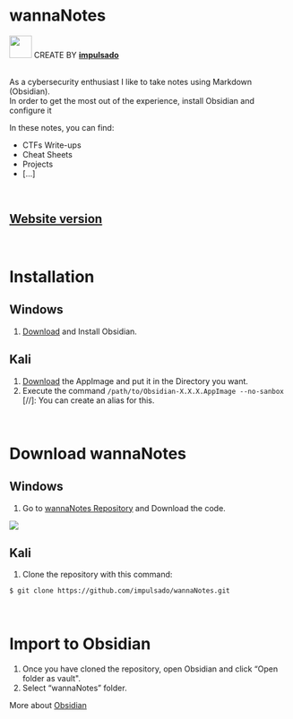 # wannaNotes
<img width="40" src="https://user-images.githubusercontent.com/72570835/160851125-da20806b-a367-4e2c-8253-bdd620191ac5.jpg"/> CREATE BY [**impulsado**](https://www.instagram.com/impulsado/)

<br/>
As a cybersecurity enthusiast I like to take notes using Markdown (Obsidian). <br/>
In order to get the most out of the experience, install Obsidian and configure it
<br/>

In these notes, you can find:
- CTFs Write-ups
- Cheat Sheets
- Projects
-  [...]

<br/>

## [Website version](https://notes.impulsado.org/)

<br/>

# Installation
## Windows
1. [Download](https://obsidian.md/) and Install Obsidian.

## Kali
1. [Download](https://obsidian.md/) the AppImage and put it in the Directory you want.
2. Execute the command `/path/to/Obsidian-X.X.X.AppImage --no-sanbox`<br/>
[//]: You can create an alias for this. 

<br/>

# Download wannaNotes
## Windows
1. Go to [wannaNotes Repository](https://github.com/impulsado/wannaNotes) and Download the code.
<img src="TODO"/>

## Kali
1. Clone the repository with this command:
```bash
$ git clone https://github.com/impulsado/wannaNotes.git
```

<br/>

# Import to Obsidian
1. Once you have cloned the repository, open Obsidian and click “Open folder as vault".
2. Select “wannaNotes” folder.<br/>

More about [Obsidian](https://www.youtube.com/results?search_query=obsidian+note+taking)

